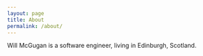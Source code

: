 ```yaml
---
layout: page
title: About
permalink: /about/
---
```


Will McGugan is a software engineer, living in Edinburgh, Scotland.
